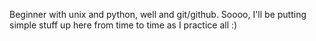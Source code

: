 

Beginner with unix and python, well and git/github. Soooo, I'll be putting simple stuff up here from time to time as I practice all :) 
